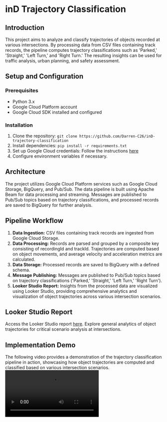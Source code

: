 # inD Trajectory Classification

## Introduction
This project aims to analyze and classify trajectories of objects recorded at various intersections. By processing data from CSV files containing track records, the pipeline computes trajectory classifications such as 'Parked,' 'Straight,' 'Left Turn,' and 'Right Turn.' The resulting insights can be used for traffic analysis, urban planning, and safety assessment.

## Setup and Configuration
### Prerequisites
- Python 3.x
- Google Cloud Platform account
- Google Cloud SDK installed and configured

### Installation
1. Clone the repository: `git clone https://github.com/Darren-C26/inD-trajectory-classification`
2. Install dependencies: `pip install -r requirements.txt`
3. Set up Google Cloud credentials: Follow the instructions [here](https://cloud.google.com/docs/authentication/getting-started)
4. Configure environment variables if necessary.

## Architecture
The project utilizes Google Cloud Platform services such as Google Cloud Storage, BigQuery, and Pub/Sub. The data pipeline is built using Apache Beam for data processing and streaming. Messages are published to Pub/Sub topics based on trajectory classifications, and processed records are saved to BigQuery for further analysis.

## Pipeline Workflow
1. **Data Ingestion:** CSV files containing track records are ingested from Google Cloud Storage.
2. **Data Processing:** Records are parsed and grouped by a composite key consisting of recordingId and trackId. Trajectories are computed based on object movements, and average velocity and acceleration metrics are calculated.
3. **Data Storage:** Processed records are saved to BigQuery with a defined schema.
4. **Message Publishing:** Messages are published to Pub/Sub topics based on trajectory classifications ('Parked,' 'Straight,' 'Left Turn,' 'Right Turn').
5. **Looker Studio Report:** Insights from the processed data are visualized using Looker Studio, providing comprehensive analytics and visualization of object trajectories across various intersection scenarios.

## Looker Studio Report
Access the Looker Studio report [here](https://lookerstudio.google.com/s/oabCVkyYdxg). Explore general analytics of object trajectories for critical scenario analysis at intersections.

## Implementation Demo
The following video provides a demonstration of the trajectory classification pipeline in action, showcasing how object trajectories are computed and classified based on various intersection scenarios.
<video controls src="video/Grp6_Cloud_Project_Demo.mp4" title="Implementation Demo"></video>